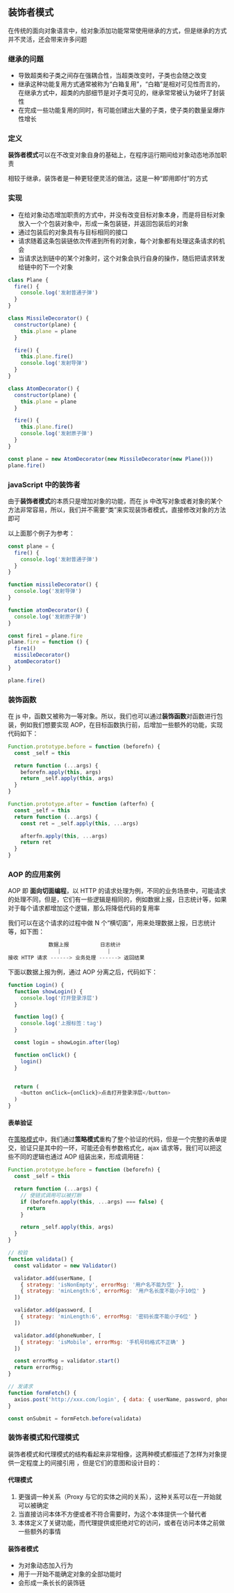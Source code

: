 ## 装饰者模式
在传统的面向对象语言中，给对象添加功能常常使用继承的方式，但是继承的方式并不灵活，还会带来许多问题

### 继承的问题
- 导致超类和子类之间存在强耦合性，当超类改变时，子类也会随之改变
- 继承这种功能复用方式通常被称为“白箱复用”，“白箱”是相对可见性而言的，在继承方式中，超类的内部细节是对子类可见的，继承常常被认为破坏了封装性
- 在完成一些功能复用的同时，有可能创建出大量的子类，使子类的数量呈爆炸性增长

### 定义
**装饰者模式**可以在不改变对象自身的基础上，在程序运行期间给对象动态地添加职责

相较于继承，装饰者是一种更轻便灵活的做法，这是一种“即用即付”的方式

### 实现
- 在给对象动态增加职责的方式中，并没有改变目标对象本身，而是将目标对象放入一个个包装对象中，形成一条包装链，并返回包装后的对象
- 通过包装后的对象具有与目标相同的接口
- 请求随着这条包装链依次传递到所有的对象，每个对象都有处理这条请求的机会
- 当请求达到链中的某个对象时，这个对象会执行自身的操作，随后把请求转发给链中的下一个对象

```js
class Plane {
  fire() {
    console.log('发射普通子弹')
  }
}

class MissileDecorator() {
  constructor(plane) {
    this.plane = plane
  }

  fire() {
    this.plane.fire()
    console.log('发射导弹')
  }
}

class AtomDecorator() {
  constructor(plane) {
    this.plane = plane
  }

  fire() {
    this.plane.fire()
    console.log('发射原子弹')
  }
}

const plane = new AtomDecorator(new MissileDecorator(new Plane()))
plane.fire()
```

### javaScript 中的装饰者
由于**装饰者模式**的本质只是增加对象的功能，而在 js 中改写对象或者对象的某个方法非常容易，所以，我们并不需要“类”来实现装饰者模式，直接修改对象的方法即可

以上面那个例子为参考：
```js
const plane = {
  fire() {
    console.log('发射普通子弹')
  }
}

function missileDecorator() {
  console.log('发射导弹')
}

function atomDecorator() {
  console.log('发射原子弹')
}

const fire1 = plane.fire
plane.fire = function () {
  fire1()
  missileDecorator()
  atomDecorator()
}

plane.fire()
```

### 装饰函数
在 js 中，函数又被称为一等对象。所以，我们也可以通过**装饰函数**对函数进行包装，例如我们想要实现 AOP，在目标函数执行前，后增加一些额外的功能，实现代码如下：

```javascript
Function.prototype.before = function (beforefn) {
  const _self = this

  return function (...args) {
    beforefn.apply(this, args)
    return _self.apply(this, args)
  }
}

Function.prototype.after = function (afterfn) {
  const _self = this
  return function (...args) {
    const ret = _self.apply(this, ...args)

    afterfn.apply(this, ...args)
    return ret
  }
}
```

### AOP 的应用案例
AOP 即 **面向切面编程**，以 HTTP 的请求处理为例，不同的业务场景中，可能请求的处理不同，但是，它们有一些逻辑是相同的，例如数据上报，日志统计等，如果对于每个请求都增加这个逻辑，那么将降低代码的复用率

我们可以在这个请求的过程中做 N 个“横切面”，用来处理数据上报，日志统计等，如下图：

```js
             数据上报          日志统计
                |               |
接收 HTTP 请求 ------> 业务处理 ------> 返回结果
```

下面以数据上报为例，通过 AOP 分离之后，代码如下：
```js
function Login() {
  function showLogin() {
    console.log('打开登录浮层')
  }

  function log() {
    console.log('上报标签：tag')
  }

  const login = showLogin.after(log)

  function onClick() {
    login()
  }


  return (
    <button onClick={onClick}>点击打开登录浮层</button>
  )
}
```

#### 表单验证
在[策略模式](./strategy.md)中，我们通过**策略模式**重构了整个验证的代码，但是一个完整的表单提交，验证只是其中的一环，可能还会有参数格式化，ajax 请求等，我们可以把这些不同的逻辑也通过 AOP 组装出来，形成调用链：

```js
Function.prototype.before = function (beforefn) {
  const _self = this

  return function (...args) {
    // 使链式调用可以被打断
    if (beforefn.apply(this, ...args) === false) {
      return
    }

    return _self.apply(this, args)
  }
}

// 校验
function validata() {
  const validator = new Validator()

  validator.add(userName, [
    { strategy: 'isNonEmpty', errorMsg: '用户名不能为空' },
    { strategy: 'minLength:6', errorMsg: '用户名长度不能小于10位' }
  ])

  validator.add(password, [
    { strategy: 'minLength:6', errorMsg: '密码长度不能小于6位' }
  ])

  validator.add(phoneNumber, [
    { strategy: 'isMobile', errorMsg: '手机号码格式不正确' }
  ])

  const errorMsg = validator.start()
  return errorMsg;
}

// 发请求
function formFetch() {
  axios.post('http://xxx.com/login', { data: { userName, password, phoneNumber } })
}

const onSubmit = formFetch.before(validata)
```

### 装饰者模式和代理模式
装饰者模式和代理模式的结构看起来非常相像，这两种模式都描述了怎样为对象提供一定程度上的间接引用
，但是它们的意图和设计目的：

#### 代理模式
1. 更强调一种关系（Proxy 与它的实体之间的关系），这种关系可以在一开始就可以被确定
2. 当直接访问本体不方便或者不符合需要时，为这个本体提供一个替代者
3. 本体定义了关键功能，而代理提供或拒绝对它的访问，或者在访问本体之前做一些额外的事情

#### 装饰者模式
- 为对象动态加入行为
- 用于一开始不能确定对象的全部功能时
- 会形成一条长长的装饰链


